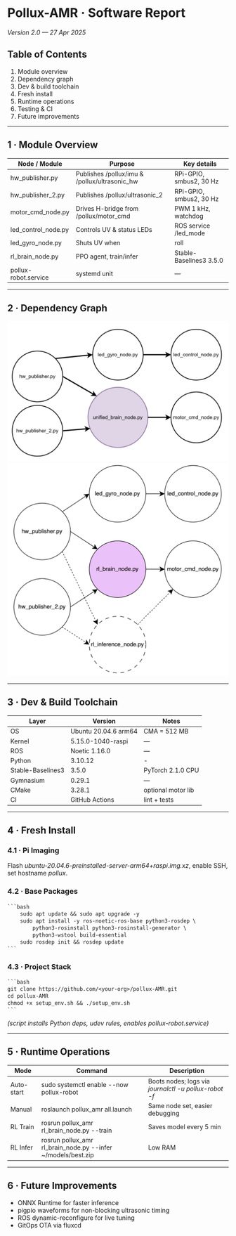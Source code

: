 # Pollux-AMR · Software Report  
*Version 2.0 — 27 Apr 2025*

## Table of Contents
1. Module overview  
2. Dependency graph  
3. Dev & build toolchain  
4. Fresh install  
5. Runtime operations  
6. Testing & CI  
7. Future improvements

---

## 1 · Module Overview

| Node / Module | Purpose | Key details |
|---------------|---------|-------------|
| hw_publisher.py | Publishes /pollux/imu & /pollux/ultrasonic_hw | RPi-GPIO, smbus2, 30 Hz |
| hw_publisher_2.py | Publishes /pollux/ultrasonic_2 | RPi-GPIO, smbus2, 30 Hz |
| motor_cmd_node.py | Drives H-bridge from /pollux/motor_cmd | PWM 1 kHz, watchdog |
| led_control_node.py | Controls UV & status LEDs | ROS service /led_mode |
| led_gyro_node.py | Shuts UV when |roll|>15° | Subscribes /pollux/imu |
| rl_brain_node.py | PPO agent, train/infer | Stable-Baselines3 3.5.0 |
| pollux-robot.service | systemd unit | — |

---

## 2 · Dependency Graph
![node graph 1](images/nodegraph1.png)
![node graph 2](images/nodegraph2.png)

---

## 3 · Dev & Build Toolchain

| Layer | Version | Notes |
|-------|---------|-------|
| OS | Ubuntu 20.04.6 arm64 | CMA = 512 MB |
| Kernel | 5.15.0-1040-raspi | — |
| ROS | Noetic 1.16.0 | — |
| Python | 3.10.12 | - |
| Stable-Baselines3 | 3.5.0 | PyTorch 2.1.0 CPU |
| Gymnasium | 0.29.1 | — |
| CMake | 3.28.1 | optional motor lib |
| CI | GitHub Actions | lint + tests |

---

## 4 · Fresh Install

### 4.1 · Pi Imaging  
Flash *ubuntu-20.04.6-preinstalled-server-arm64+raspi.img.xz*, enable SSH, set hostname *pollux*.

### 4.2 · Base Packages
    ```bash
        sudo apt update && sudo apt upgrade -y
        sudo apt install -y ros-noetic-ros-base python3-rosdep \
            python3-rosinstall python3-rosinstall-generator \
            python3-wstool build-essential
        sudo rosdep init && rosdep update
    ```

### 4.3 · Project Stack  
    ```bash
    git clone https://github.com/<your-org>/pollux-AMR.git
    cd pollux-AMR
    chmod +x setup_env.sh && ./setup_env.sh
    ```
*(script installs Python deps, udev rules, enables pollux-robot.service)*

---

## 5 · Runtime Operations

| Mode | Command | Description |
|------|---------|-------------|
| Auto-start | sudo systemctl enable --now pollux-robot | Boots nodes; logs via *journalctl -u pollux-robot -f* |
| Manual | roslaunch pollux_amr all.launch | Same node set, easier debugging |
| RL Train | rosrun pollux_amr rl_brain_node.py --train | Saves model every 5 min |
| RL Infer | rosrun pollux_amr rl_brain_node.py --infer ~/models/best.zip | Low RAM |

---

## 6 · Future Improvements  
* ONNX Runtime for faster inference  
* pigpio waveforms for non-blocking ultrasonic timing  
* ROS dynamic-reconfigure for live tuning  
* GitOps OTA via fluxcd